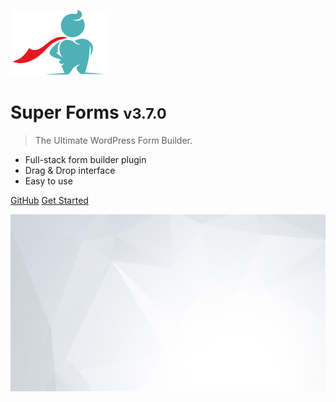 ![logo](_media/icon.png)

# Super Forms <small>v3.7.0</small>

> The Ultimate WordPress Form Builder.

- Full-stack form builder plugin
- Drag & Drop interface
- Easy to use

[GitHub](https://github.com/RensTillmann/super-forms/)
[Get Started](#super-forms)

![](_media/bg2.jpg)